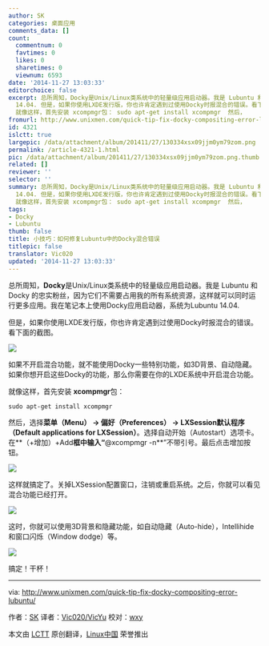 ```yaml
---
author: SK
categories: 桌面应用
comments_data: []
count:
  commentnum: 0
  favtimes: 0
  likes: 0
  sharetimes: 0
  viewnum: 6593
date: '2014-11-27 13:03:33'
editorchoice: false
excerpt: 总所周知，Docky是Unix/Linux类系统中的轻量级应用启动器。我是 Lubuntu 和 Docky 的忠实粉丝，因为它们不需要占用我的所有系统资源，这样就可以同时运行更多应用。我在笔记本上使用Docky应用启动器，系统为Lubuntu
  14.04. 但是，如果你使用LXDE发行版，你也许肯定遇到过使用Docky时报混合的错误。看下面的截图。  如果不开启混合功能，就不能使用Docky一些特别功能，如3D背景、自动隐藏。如果你想开启这些Docky的功能，那么你需要在你的LXDE系统中开启混合功能。
  就像这样，首先安装 xcompmgr包： sudo apt-get install xcompmgr  然后，
fromurl: http://www.unixmen.com/quick-tip-fix-docky-compositing-error-lubuntu/
id: 4321
islctt: true
largepic: /data/attachment/album/201411/27/130334xsx09jjm0ym79zom.png
permalink: /article-4321-1.html
pic: /data/attachment/album/201411/27/130334xsx09jjm0ym79zom.png.thumb.jpg
related: []
reviewer: ''
selector: ''
summary: 总所周知，Docky是Unix/Linux类系统中的轻量级应用启动器。我是 Lubuntu 和 Docky 的忠实粉丝，因为它们不需要占用我的所有系统资源，这样就可以同时运行更多应用。我在笔记本上使用Docky应用启动器，系统为Lubuntu
  14.04. 但是，如果你使用LXDE发行版，你也许肯定遇到过使用Docky时报混合的错误。看下面的截图。  如果不开启混合功能，就不能使用Docky一些特别功能，如3D背景、自动隐藏。如果你想开启这些Docky的功能，那么你需要在你的LXDE系统中开启混合功能。
  就像这样，首先安装 xcompmgr包： sudo apt-get install xcompmgr  然后，
tags:
- Docky
- Lubuntu
thumb: false
title: 小技巧：如何修复Lubuntu中的Docky混合错误
titlepic: false
translator: Vic020
updated: '2014-11-27 13:03:33'
---
```


总所周知，**Docky**是Unix/Linux类系统中的轻量级应用启动器。我是 Lubuntu 和 Docky 的忠实粉丝，因为它们不需要占用我的所有系统资源，这样就可以同时运行更多应用。我在笔记本上使用Docky应用启动器，系统为Lubuntu 14.04.


但是，如果你使用LXDE发行版，你也许肯定遇到过使用Docky时报混合的错误。看下面的截图。


![](/data/attachment/album/201411/27/130334xsx09jjm0ym79zom.png)


如果不开启混合功能，就不能使用Docky一些特别功能，如3D背景、自动隐藏。如果你想开启这些Docky的功能，那么你需要在你的LXDE系统中开启混合功能。


就像这样，首先安装 **xcompmgr**包：



```
sudo apt-get install xcompmgr

```

然后，选择**菜单（Menu） -> 偏好（Preferences） -> LXSession默认程序（Default applications for LXSession）**。选择自动开始（Autostart）选项卡。 在**（+增加）+Add**框中输入“**@xcompmgr -n**”不带引号。最后点击增加按钮。


![](/data/attachment/album/201411/27/130336pcq7nnquxhznvxfg.png)


这样就搞定了。关掉LXSession配置窗口，注销或重启系统。之后，你就可以看见混合功能已经打开。


![](/data/attachment/album/201411/27/130340wkwcf7hkznq6nykv.png)


这时，你就可以使用3D背景和隐藏功能，如自动隐藏（Auto-hide），Intellihide和窗口闪烁（Window dodge）等。


![](/data/attachment/album/201411/27/130342dn9q8zhz88qmc0m3.png)


搞定！干杯！




---


via: <http://www.unixmen.com/quick-tip-fix-docky-compositing-error-lubuntu/>


作者：[SK](http://www.unixmen.com/author/sk/) 译者：[Vic020/VicYu](http://www.vicyu.net) 校对：[wxy](https://github.com/wxy)


本文由 [LCTT](https://github.com/LCTT/TranslateProject) 原创翻译，[Linux中国](http://linux.cn/) 荣誉推出
